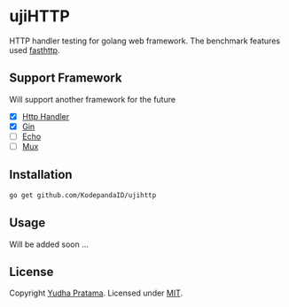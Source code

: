 # ujiHTTP
HTTP handler testing for golang web framework. The benchmark features used [fasthttp](https://github.com/valyala/fasthttp).

## Support Framework
Will support another framework for the future
* [x] [Http Handler](https://golang.org/pkg/net/http/)
* [x] [Gin](https://github.com/gin-gonic/gin)
* [ ] [Echo](https://github.com/labstack/echo)
* [ ] [Mux](https://github.com/gorilla/mux)

## Installation
```bash
go get github.com/KodepandaID/ujihttp
```

## Usage
Will be added soon ...

## License
Copyright [Yudha Pratama](https://github.com/lordaur). Licensed under [MIT](./LICENSE).
